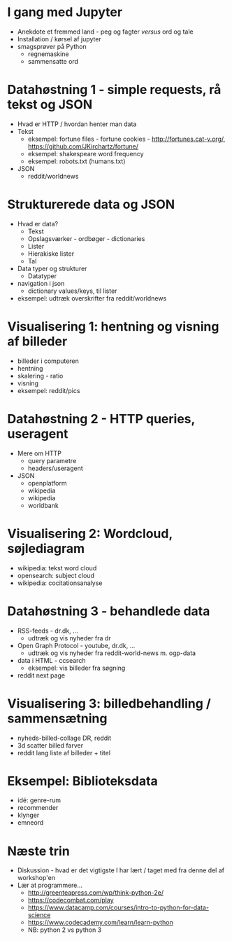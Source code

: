 # I gang med Jupyter

- Anekdote et fremmed land - peg og fagter _versus_ ord og tale
- Installation / kørsel af jupyter
- smagsprøver på Python
    - regnemaskine
    - sammensatte ord

# Datahøstning 1 - simple requests, rå tekst og JSON

- Hvad er HTTP / hvordan henter man data
- Tekst
    - eksempel: fortune files - fortune cookies - http://fortunes.cat-v.org/, https://github.com/JKirchartz/fortune/
    - eksempel: shakespeare word frequency
    - eksempel: robots.txt (humans.txt)
- JSON
    - reddit/worldnews

# Strukturerede data og JSON

- Hvad er data?
    - Tekst
    - Opslagsværker - ordbøger - dictionaries
    - Lister
    - Hierakiske lister
    - Tal
- Data typer og strukturer
    - Datatyper
- navigation i json
    - dictionary values/keys, til lister
- eksempel: udtræk overskrifter fra reddit/worldnews

# Visualisering 1: hentning og visning af billeder

- billeder i computeren
- hentning
- skalering - ratio
- visning
- eksempel: reddit/pics

# Datahøstning 2 - HTTP queries, useragent

- Mere om HTTP
    - query parametre
    - headers/useragent
- JSON
    - openplatform
    - wikipedia
    - wikipedia
    - worldbank

# Visualisering 2: Wordcloud, søjlediagram

- wikipedia: tekst word cloud
- opensearch: subject cloud
- wikipedia: cocitationsanalyse

# Datahøstning 3 - behandlede data

- RSS-feeds - dr.dk, ...
    - udtræk og vis nyheder fra dr
- Open Graph Protocol - youtube, dr.dk, ...
    - udtræk og vis nyheder fra reddit-world-news m. ogp-data
- data i HTML - ccsearch
    - eksempel: vis billeder fra søgning
- reddit next page

# Visualisering 3: billedbehandling / sammensætning

- nyheds-billed-collage DR, reddit
- 3d scatter billed farver
- reddit lang liste af billeder + titel

# Eksempel: Biblioteksdata

- idé: genre-rum
- recommender
- klynger
- emneord

# Næste trin

- Diskussion - hvad er det vigtigste I har lært / taget med fra denne del af workshop'en
- Lær at programmere...
    - http://greenteapress.com/wp/think-python-2e/
    - https://codecombat.com/play
    - https://www.datacamp.com/courses/intro-to-python-for-data-science
    - https://www.codecademy.com/learn/learn-python 
    - NB: python 2 vs python 3

